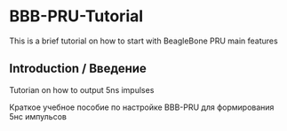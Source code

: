 # BBB-PRU-Tutorial
This is a brief tutorial on how to start with BeagleBone PRU main features

## Introduction / Введение
Tutorian on how to output 5ns impulses

Краткое учебное пособие по настройке BBB-PRU для формирования 5нс импульсов

